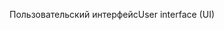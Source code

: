 <span data-ttu-id="7e2bf-101">Пользовательский интерфейс</span><span class="sxs-lookup"><span data-stu-id="7e2bf-101">User interface (UI)</span></span>